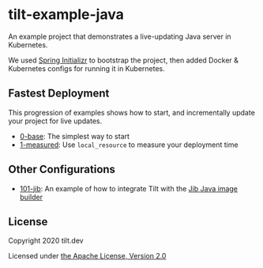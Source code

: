 # tilt-example-java

An example project that demonstrates a live-updating Java server in Kubernetes.

We used [Spring Initializr](https://start.spring.io/) to bootstrap the project,
then added Docker & Kubernetes configs for running it in Kubernetes.

## Fastest Deployment

This progression of examples shows how to start, and incrementally update
your project for live updates.

- [0-base](0-base): The simplest way to start
- [1-measured](1-measured): Use `local_resource` to measure your deployment time

## Other Configurations

- [101-jib](101-jib): An example of how to integrate Tilt with the [Jib Java image builder](https://github.com/GoogleContainerTools/jib)

## License

Copyright 2020 tilt.dev

Licensed under [the Apache License, Version 2.0](LICENSE)
